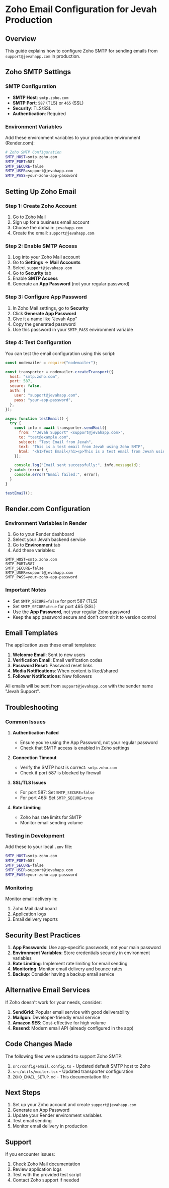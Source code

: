 # Zoho Email Configuration for Jevah Production

## Overview

This guide explains how to configure Zoho SMTP for sending emails from `support@jevahapp.com` in production.

## Zoho SMTP Settings

### SMTP Configuration

- **SMTP Host**: `smtp.zoho.com`
- **SMTP Port**: `587` (TLS) or `465` (SSL)
- **Security**: TLS/SSL
- **Authentication**: Required

### Environment Variables

Add these environment variables to your production environment (Render.com):

```bash
# Zoho SMTP Configuration
SMTP_HOST=smtp.zoho.com
SMTP_PORT=587
SMTP_SECURE=false
SMTP_USER=support@jevahapp.com
SMTP_PASS=your-zoho-app-password
```

## Setting Up Zoho Email

### Step 1: Create Zoho Account

1. Go to [Zoho Mail](https://mail.zoho.com)
2. Sign up for a business email account
3. Choose the domain: `jevahapp.com`
4. Create the email: `support@jevahapp.com`

### Step 2: Enable SMTP Access

1. Log into your Zoho Mail account
2. Go to **Settings** → **Mail Accounts**
3. Select `support@jevahapp.com`
4. Go to **Security** tab
5. Enable **SMTP Access**
6. Generate an **App Password** (not your regular password)

### Step 3: Configure App Password

1. In Zoho Mail settings, go to **Security**
2. Click **Generate App Password**
3. Give it a name like "Jevah App"
4. Copy the generated password
5. Use this password in your `SMTP_PASS` environment variable

### Step 4: Test Configuration

You can test the email configuration using this script:

```javascript
const nodemailer = require("nodemailer");

const transporter = nodemailer.createTransport({
  host: "smtp.zoho.com",
  port: 587,
  secure: false,
  auth: {
    user: "support@jevahapp.com",
    pass: "your-app-password",
  },
});

async function testEmail() {
  try {
    const info = await transporter.sendMail({
      from: '"Jevah Support" <support@jevahapp.com>',
      to: "test@example.com",
      subject: "Test Email from Jevah",
      text: "This is a test email from Jevah using Zoho SMTP",
      html: "<h1>Test Email</h1><p>This is a test email from Jevah using Zoho SMTP</p>",
    });

    console.log("Email sent successfully:", info.messageId);
  } catch (error) {
    console.error("Email failed:", error);
  }
}

testEmail();
```

## Render.com Configuration

### Environment Variables in Render

1. Go to your Render dashboard
2. Select your Jevah backend service
3. Go to **Environment** tab
4. Add these variables:

```
SMTP_HOST=smtp.zoho.com
SMTP_PORT=587
SMTP_SECURE=false
SMTP_USER=support@jevahapp.com
SMTP_PASS=your-zoho-app-password
```

### Important Notes

- Set `SMTP_SECURE=false` for port 587 (TLS)
- Set `SMTP_SECURE=true` for port 465 (SSL)
- Use the **App Password**, not your regular Zoho password
- Keep the app password secure and don't commit it to version control

## Email Templates

The application uses these email templates:

1. **Welcome Email**: Sent to new users
2. **Verification Email**: Email verification codes
3. **Password Reset**: Password reset links
4. **Media Notifications**: When content is liked/shared
5. **Follower Notifications**: New followers

All emails will be sent from `support@jevahapp.com` with the sender name "Jevah Support".

## Troubleshooting

### Common Issues

1. **Authentication Failed**

   - Ensure you're using the App Password, not your regular password
   - Check that SMTP access is enabled in Zoho settings

2. **Connection Timeout**

   - Verify the SMTP host is correct: `smtp.zoho.com`
   - Check if port 587 is blocked by firewall

3. **SSL/TLS Issues**

   - For port 587: Set `SMTP_SECURE=false`
   - For port 465: Set `SMTP_SECURE=true`

4. **Rate Limiting**
   - Zoho has rate limits for SMTP
   - Monitor email sending volume

### Testing in Development

Add these to your local `.env` file:

```bash
SMTP_HOST=smtp.zoho.com
SMTP_PORT=587
SMTP_SECURE=false
SMTP_USER=support@jevahapp.com
SMTP_PASS=your-zoho-app-password
```

### Monitoring

Monitor email delivery in:

1. Zoho Mail dashboard
2. Application logs
3. Email delivery reports

## Security Best Practices

1. **App Passwords**: Use app-specific passwords, not your main password
2. **Environment Variables**: Store credentials securely in environment variables
3. **Rate Limiting**: Implement rate limiting for email sending
4. **Monitoring**: Monitor email delivery and bounce rates
5. **Backup**: Consider having a backup email service

## Alternative Email Services

If Zoho doesn't work for your needs, consider:

1. **SendGrid**: Popular email service with good deliverability
2. **Mailgun**: Developer-friendly email service
3. **Amazon SES**: Cost-effective for high volume
4. **Resend**: Modern email API (already configured in the app)

## Code Changes Made

The following files were updated to support Zoho SMTP:

1. `src/config/email.config.ts` - Updated default SMTP host to Zoho
2. `src/utils/mailer.tsx` - Updated transporter configuration
3. `ZOHO_EMAIL_SETUP.md` - This documentation file

## Next Steps

1. Set up your Zoho account and create `support@jevahapp.com`
2. Generate an App Password
3. Update your Render environment variables
4. Test email sending
5. Monitor email delivery in production

## Support

If you encounter issues:

1. Check Zoho Mail documentation
2. Review application logs
3. Test with the provided test script
4. Contact Zoho support if needed
































